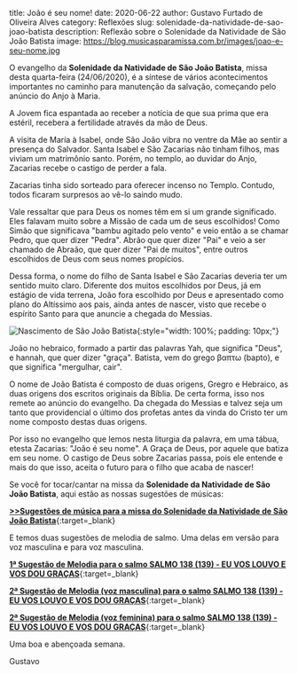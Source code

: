 title: João é seu nome!
date: 2020-06-22
author: Gustavo Furtado de Oliveira Alves
category: Reflexões
slug: solenidade-da-natividade-de-sao-joao-batista
description: Reflexão sobre o Solenidade da Natividade de São João Batista
image: https://blog.musicasparamissa.com.br/images/joao-e-seu-nome.jpg

O evangelho da **Solenidade da Natividade de São João Batista**, missa desta quarta-feira (24/06/2020),
é a síntese de vários acontecimentos importantes no caminho para manutenção da salvação,
começando pelo anúncio do Anjo à Maria.

A Jovem fica espantada ao receber a notícia de que sua prima que era estéril,
recebera a fertilidade através da mão de Deus.  

A visita de María à Isabel, onde São João vibra no ventre da Mãe ao sentir a presença do Salvador.
Santa Isabel e São Zacarias não tinham filhos, mas viviam um matrimônio santo.
Porém, no templo, ao duvidar do Anjo, Zacarias recebe o castigo de perder a fala.  

Zacarias tinha sido sorteado para oferecer incenso no Templo.
Contudo, todos ficaram surpresos ao vê-lo saindo mudo.

Vale ressaltar que para Deus os nomes têm em si um grande significado.
Eles falavam muito sobre a Missão de cada um de seus escolhidos!
Como Simão que significava "bambu agitado pelo vento" e veio então a se chamar Pedro, que quer dizer "Pedra".
Abrão que quer dizer "Pai" e veio a ser chamado de Abraão, que quer dizer "Pai de muitos",
entre outros escolhidos de Deus com seus nomes propícios.

Dessa forma, o nome do filho de Santa Isabel e São Zacarias deveria ter um sentido muito claro.
Diferente dos muitos escolhidos por Deus, já em estágio de vida terrena,
João fora escolhido por Deus e apresentado como plano do Altíssimo aos pais, ainda antes de nascer, visto que recebe o espírito Santo para que anuncie a chegada do Messias.

![Nascimento de São João Batista](https://blog.musicasparamissa.com.br/images/sao-joao-batista.jpg){:style="width: 100%; padding: 10px;"}

João no hebraico, formado a partir das palavras Yah, que significa "Deus", e hannah, que quer dizer "graça".
Batista, vem do grego βαπτω (bapto), e que significa "mergulhar, cair".

O nome de João Batista é composto de duas origens, Gregro e Hebraico, as duas origens dos escritos originais da Bíblia.
De certa forma, isso nos remete ao anúncio do evangelho.
Da chegada do Messias e talvez seja um tanto que providencial
o último dos profetas antes da vinda do Cristo ter um nome composto destas duas origens.

Por isso no evangelho que lemos nesta liturgia da palavra, em uma tábua, etesta Zacarias:
"João é seu nome".
A Graça de Deus, por aquele que batiza em seu nome.
O castigo de Deus sobre Zacarias passa, pois ele entende e mais do que isso,
aceita o futuro para o filho que acaba de nascer!

Se você for tocar/cantar na missa da **Solenidade da Natividade de São João Batista**,
aqui estão as nossas sugestões de músicas:

[**>>Sugestões de música para a missa do Solenidade da Natividade de São João Batista**](https://musicasparamissa.com.br/sugestoes-para/solenidade-da-natividade-de-sao-joao-batista/){:target=\_blank}

E temos duas sugestões de melodia de salmo. Uma delas em versão para voz masculina e para voz masculina.

[**1ª Sugestão de Melodia para o salmo SALMO 138 (139) - EU VOS LOUVO E VOS DOU GRAÇAS**](https://musicasparamissa.com.br/musica/salmo-138-139-eu-vos-louvo-e-vos-dou-gracas-o-senhor/){:target=\_blank}

[**2ª Sugestão de Melodia (voz masculina) para o salmo SALMO 138 (139) - EU VOS LOUVO E VOS DOU GRAÇAS**](https://musicasparamissa.com.br/musica/salmo-138-139-eu-vos-louvo-e-vos-dou-gracas-o-senhor-marcus-lima-versao-masculina/){:target=\_blank}

[**2ª Sugestão de Melodia (voz feminina) para o salmo SALMO 138 (139) - EU VOS LOUVO E VOS DOU GRAÇAS**](https://musicasparamissa.com.br/musica/salmo-138-139-eu-vos-louvo-e-vos-dou-gracas-o-senhor-marcus-lima-versao-feminina/){:target=\_blank}

Uma boa e abençoada semana.

Gustavo
